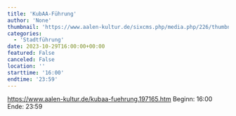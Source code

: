```yaml
---
title: 'KubAA-Führung'
author: 'None'
thumbnail: 'https://www.aalen-kultur.de/sixcms.php/media.php/226/thumbnails/4%202.%20200922_KubAa_0212.jpg.601286.jpg'
categories:
  - 'Stadtführung'
date: 2023-10-29T16:00:00+00:00
featured: False
canceled: False
location: ''
starttime: '16:00'
endtime: '23:59'
---
```

https://www.aalen-kultur.de/kubaa-fuehrung.197165.htm
Beginn: 16:00
 Ende: 23:59
